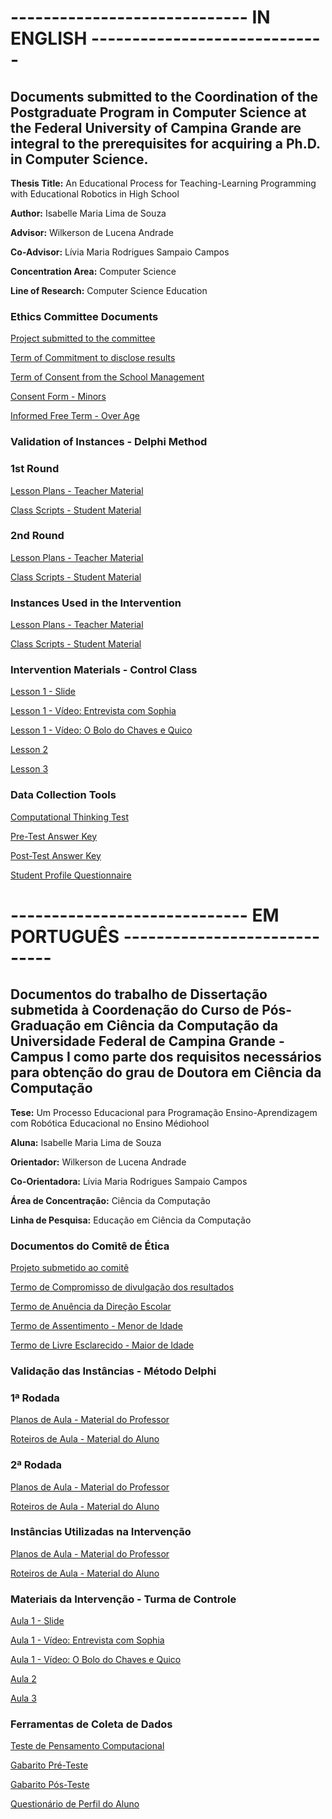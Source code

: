 # ----------------------------- IN ENGLISH -----------------------------
## Documents submitted to the Coordination of the Postgraduate Program in Computer Science at the Federal University of Campina Grande are integral to the prerequisites for acquiring a Ph.D. in Computer Science.

**Thesis Title:** An Educational Process for Teaching-Learning Programming with Educational Robotics in High School

**Author:** Isabelle Maria Lima de Souza

**Advisor:** Wilkerson de Lucena Andrade

**Co-Advisor:** Lívia Maria Rodrigues Sampaio Campos

**Concentration Area:** Computer Science

**Line of Research:** Computer Science Education


### Ethics Committee Documents

[Project submitted to the committee](https://github.com/isabellelimasouza/CTProgER/blob/main/Definicao_Projeto_Isabelle_Cronograma_Anonimo.pdf)

[Term of Commitment to disclose results](https://github.com/isabellelimasouza/CTProgER/blob/main/Termo%20de%20Compromisso%20de%20divulga%C3%A7%C3%A3o%20dos%20resultados_Isabelle.pdf)

[Term of Consent from the School Management](https://github.com/isabellelimasouza/CTProgER/blob/main/Termo_Anuencia_Direcao.pdf)

[Consent Form - Minors](https://github.com/isabellelimasouza/CTProgER/blob/main/Termo_Assentimento_Menor.pdf)

[Informed Free Term - Over Age](https://github.com/isabellelimasouza/CTProgER/blob/main/Termo_de_consentimento_livre_esclarecido.pdf)


### Validation of Instances - Delphi Method

### 1st Round
[Lesson Plans - Teacher Material](https://github.com/isabellelimasouza/CTProgER/commit/8248a6feff69d4055598739b5d6e2a3899070ea2)

[Class Scripts - Student Material](https://github.com/isabellelimasouza/CTProgER/commit/df3b1f5d337a9669b6d52ea489771583d13b0139)

### 2nd Round
[Lesson Plans - Teacher Material](https://github.com/isabellelimasouza/CTProgER/commit/5c538db31c96a85391f3344596598eb0cd276aa0)

[Class Scripts - Student Material](https://github.com/isabellelimasouza/CTProgER/blob/main/Roteiros%20de%20Aulas_2%C2%AA_Rodada.pdf)

### Instances Used in the Intervention
[Lesson Plans - Teacher Material](https://github.com/isabellelimasouza/CTProgER/commit/5c538db31c96a85391f3344596598eb0cd276aa0)

[Class Scripts - Student Material](https://github.com/isabellelimasouza/CTProgER/blob/main/Roteiros%20de%20Aulas_Finais.pdf)


### Intervention Materials - Control Class

[Lesson 1 - Slide](https://github.com/isabellelimasouza/CTProgER/blob/main/Aula%2001.pdf)

[Lesson 1 - Vídeo: Entrevista com Sophia](https://www.youtube.com/watch?v=M3_5B5JjlvA&t=34s)

[Lesson 1 - Vídeo: O Bolo do Chaves e Quico](https://github.com/isabellelimasouza/CTProgER/blob/main/Chaves.mp4)

[Lesson 2](https://github.com/isabellelimasouza/CTProgER/blob/main/Aula%2002.pdf)

[Lesson 3](https://github.com/isabellelimasouza/CTProgER/blob/main/Aula%2003.pdf)


### Data Collection Tools

[Computational Thinking Test](https://github.com/isabellelimasouza/CTProgER/blob/main/Question%C3%A1rio%202%20-%20Pensamento%20Computacional%20(Pre%20e%20Pos-Teste).pdf)

[Pre-Test Answer Key](https://github.com/isabellelimasouza/CTProgER/blob/main/Gabarito%201%20-%20Pre-Teste.pdf)

[Post-Test Answer Key](https://github.com/isabellelimasouza/CTProgER/blob/main/Gabarito%201%20-%20Pos-Teste.pdf)

[Student Profile Questionnaire](https://github.com/isabellelimasouza/CTProgER/blob/main/Question%C3%A1rio%201%20-%20Perfil%20Alunos%20-%20Reduzido.pdf)


# ----------------------------- EM PORTUGUÊS -----------------------------
## Documentos do trabalho de Dissertação submetida à Coordenação do Curso de Pós-Graduação em Ciência da Computação da Universidade Federal de Campina Grande - Campus I como parte dos requisitos necessários para obtenção do grau de Doutora em Ciência da Computação

**Tese:** Um Processo Educacional para Programação Ensino-Aprendizagem com Robótica Educacional no Ensino Médiohool

**Aluna:** Isabelle Maria Lima de Souza

**Orientador:** Wilkerson de Lucena Andrade

**Co-Orientadora:** Lívia Maria Rodrigues Sampaio Campos 

**Área de Concentração:** Ciência da Computação

**Linha de Pesquisa:** Educação em Ciência da Computação


### Documentos do Comitê de Ética

[Projeto submetido ao comitê](https://github.com/isabellelimasouza/CTProgER/blob/main/Definicao_Projeto_Isabelle_Cronograma_Anonimo.pdf)

[Termo de Compromisso de divulgação dos resultados](https://github.com/isabellelimasouza/CTProgER/blob/main/Termo%20de%20Compromisso%20de%20divulga%C3%A7%C3%A3o%20dos%20resultados_Isabelle.pdf)

[Termo de Anuência da Direção Escolar](https://github.com/isabellelimasouza/CTProgER/blob/main/Termo_Anuencia_Direcao.pdf)

[Termo de Assentimento - Menor de Idade](https://github.com/isabellelimasouza/CTProgER/blob/main/Termo_Assentimento_Menor.pdf)

[Termo de Livre Esclarecido - Maior de Idade](https://github.com/isabellelimasouza/CTProgER/blob/main/Termo_de_consentimento_livre_esclarecido.pdf)


### Validação das Instâncias - Método Delphi

### 1ª Rodada
[Planos de Aula - Material do Professor ](https://github.com/isabellelimasouza/CTProgER/commit/8248a6feff69d4055598739b5d6e2a3899070ea2)

[Roteiros de Aula - Material do Aluno ](https://github.com/isabellelimasouza/CTProgER/commit/df3b1f5d337a9669b6d52ea489771583d13b0139)

### 2ª Rodada
[Planos de Aula - Material do Professor ](https://github.com/isabellelimasouza/CTProgER/commit/5c538db31c96a85391f3344596598eb0cd276aa0)

[Roteiros de Aula - Material do Aluno ](https://github.com/isabellelimasouza/CTProgER/blob/main/Roteiros%20de%20Aulas_2%C2%AA_Rodada.pdf)

### Instâncias Utilizadas na Intervenção
[Planos de Aula - Material do Professor ](https://github.com/isabellelimasouza/CTProgER/commit/5c538db31c96a85391f3344596598eb0cd276aa0)

[Roteiros de Aula - Material do Aluno ](https://github.com/isabellelimasouza/CTProgER/blob/main/Roteiros%20de%20Aulas_Finais.pdf)


### Materiais da Intervenção - Turma de Controle

[Aula 1 - Slide](https://github.com/isabellelimasouza/CTProgER/blob/main/Aula%2001.pdf)

[Aula 1 - Vídeo: Entrevista com Sophia](https://www.youtube.com/watch?v=M3_5B5JjlvA&t=34s)

[Aula 1 - Vídeo: O Bolo do Chaves e Quico](https://github.com/isabellelimasouza/CTProgER/blob/main/Chaves.mp4)

[Aula 2](https://github.com/isabellelimasouza/CTProgER/blob/main/Aula%2002.pdf)

[Aula 3](https://github.com/isabellelimasouza/CTProgER/blob/main/Aula%2003.pdf)


### Ferramentas de Coleta de Dados

[Teste de Pensamento Computacional](https://github.com/isabellelimasouza/CTProgER/blob/main/Question%C3%A1rio%202%20-%20Pensamento%20Computacional%20(Pre%20e%20Pos-Teste).pdf)

[Gabarito Pré-Teste](https://github.com/isabellelimasouza/CTProgER/blob/main/Gabarito%201%20-%20Pre-Teste.pdf)

[Gabarito Pós-Teste](https://github.com/isabellelimasouza/CTProgER/blob/main/Gabarito%201%20-%20Pos-Teste.pdf)

[Questionário de Perfil do Aluno](https://github.com/isabellelimasouza/CTProgER/blob/main/Question%C3%A1rio%201%20-%20Perfil%20Alunos%20-%20Reduzido.pdf)

